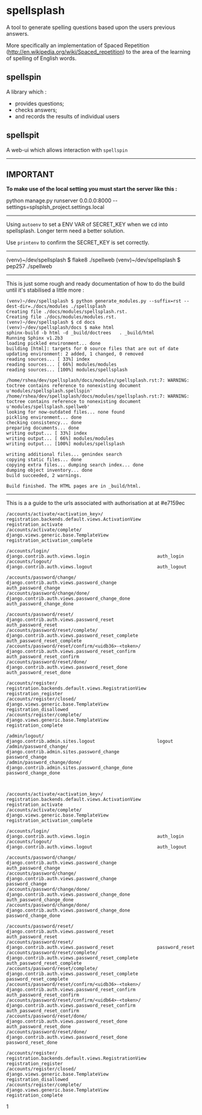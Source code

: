spellsplash       
=========
A tool to generate spelling questions based upon the users previous answers.



More specifically an implementation of Spaced Repetition (http://en.wikipedia.org/wiki/Spaced_repetition) to the area of the learning of spelling of English words.

spellspin
-------
A library which :

* provides questions;
* checks answers;
* and records the results of individual users

spellspit
-------
A web-ui which allows interaction with `spellspin`


* * * * 
IMPORTANT
-------
**To make use of the local setting you must start the server like this :**

python manage.py runserver 0.0.0.0:8000 --settings=splsplsh_project.settings.local


* * * * 
Using `autoenv` to set a ENV VAR of SECRET_KEY when we cd into spellsplash. Longer term
need a better solution.

Use `printenv` to confirm the SECRET_KEY is set correctly.

* * * * 
(venv)~/dev/spellsplash $ flake8 ./spellweb
(venv)~/dev/spellsplash $ pep257 ./spellweb

* * * * 
This is just some rough and ready documentation of how to do the build until it's stabilised a little more :

```
(venv)~/dev/spellsplash $ python generate_modules.py --suffix=rst --dest-dir=./docs/modules ./spellsplash
Creating file ./docs/modules/spellsplash.rst.
Creating file ./docs/modules/modules.rst.
(venv)~/dev/spellsplash $ cd docs
(venv)~/dev/spellsplash/docs $ make html
sphinx-build -b html -d _build/doctrees   . _build/html
Running Sphinx v1.2b3
loading pickled environment... done
building [html]: targets for 0 source files that are out of date
updating environment: 2 added, 1 changed, 0 removed
reading sources... [ 33%] index
reading sources... [ 66%] modules/modules
reading sources... [100%] modules/spellsplash

/home/rshea/dev/spellsplash/docs/modules/spellsplash.rst:7: WARNING: toctree contains reference to nonexisting document u'modules/spellsplash.spellspin'
/home/rshea/dev/spellsplash/docs/modules/spellsplash.rst:7: WARNING: toctree contains reference to nonexisting document u'modules/spellsplash.spellweb'
looking for now-outdated files... none found
pickling environment... done
checking consistency... done
preparing documents... done
writing output... [ 33%] index
writing output... [ 66%] modules/modules
writing output... [100%] modules/spellsplash

writing additional files... genindex search
copying static files... done
copying extra files... dumping search index... done
dumping object inventory... done
build succeeded, 2 warnings.

Build finished. The HTML pages are in _build/html.

```
* * * * 
This is a a guide to the urls associated with authorisation at at #e7159ec

```
/accounts/activate/<activation_key>/                    registration.backends.default.views.ActivationView      registration_activate
/accounts/activate/complete/                            django.views.generic.base.TemplateView                  registration_activation_complete

/accounts/login/                                        django.contrib.auth.views.login                         auth_login
/accounts/logout/                                       django.contrib.auth.views.logout                        auth_logout

/accounts/password/change/                              django.contrib.auth.views.password_change               auth_password_change
/accounts/password/change/done/                         django.contrib.auth.views.password_change_done          auth_password_change_done

/accounts/password/reset/                               django.contrib.auth.views.password_reset                auth_password_reset
/accounts/password/reset/complete/                      django.contrib.auth.views.password_reset_complete       auth_password_reset_complete
/accounts/password/reset/confirm/<uidb36>-<token>/      django.contrib.auth.views.password_reset_confirm        auth_password_reset_confirm
/accounts/password/reset/done/                          django.contrib.auth.views.password_reset_done           auth_password_reset_done

/accounts/register/                                     registration.backends.default.views.RegistrationView    registration_register
/accounts/register/closed/                              django.views.generic.base.TemplateView                  registration_disallowed
/accounts/register/complete/                            django.views.generic.base.TemplateView                  registration_complete

/admin/logout/                                          django.contrib.admin.sites.logout                       logout
/admin/password_change/                                 django.contrib.admin.sites.password_change              password_change
/admin/password_change/done/                            django.contrib.admin.sites.password_change_done         password_change_done



/accounts/activate/<activation_key>/                    registration.backends.default.views.ActivationView      registration_activate
/accounts/activate/complete/                            django.views.generic.base.TemplateView                  registration_activation_complete

/accounts/login/                                        django.contrib.auth.views.login                         auth_login
/accounts/logout/                                       django.contrib.auth.views.logout                        auth_logout

/accounts/password/change/                              django.contrib.auth.views.password_change               auth_password_change
/accounts/password/change/                              django.contrib.auth.views.password_change               password_change
/accounts/password/change/done/                         django.contrib.auth.views.password_change_done          auth_password_change_done
/accounts/password/change/done/                         django.contrib.auth.views.password_change_done          password_change_done

/accounts/password/reset/                               django.contrib.auth.views.password_reset                auth_password_reset
/accounts/password/reset/                               django.contrib.auth.views.password_reset                password_reset
/accounts/password/reset/complete/                      django.contrib.auth.views.password_reset_complete       auth_password_reset_complete
/accounts/password/reset/complete/                      django.contrib.auth.views.password_reset_complete       password_reset_complete
/accounts/password/reset/confirm/<uidb36>-<token>/      django.contrib.auth.views.password_reset_confirm        auth_password_reset_confirm
/accounts/password/reset/confirm/<uidb64>-<token>/      django.contrib.auth.views.password_reset_confirm        auth_password_reset_confirm
/accounts/password/reset/done/                          django.contrib.auth.views.password_reset_done           auth_password_reset_done
/accounts/password/reset/done/                          django.contrib.auth.views.password_reset_done           password_reset_done

/accounts/register/                                     registration.backends.default.views.RegistrationView    registration_register
/accounts/register/closed/                              django.views.generic.base.TemplateView                  registration_disallowed
/accounts/register/complete/                            django.views.generic.base.TemplateView                  registration_complete

```
1
